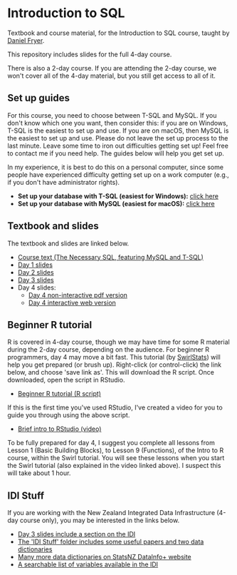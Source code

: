 # Introduction to SQL

Textbook and course material, for the Introduction to SQL course, taught by [Daniel Fryer](https://danielvfryer.com).

This repository includes slides for the full 4-day course.

There is also a 2-day course. If you are attending the 2-day course, we won't cover all of the 4-day material, but you still get access to all of it.

## Set up guides

For this course, you need to choose between T-SQL and MySQL. If you don't know which one you want, then consider this: if you are on Windows, T-SQL is the easiest to set up and use. If you are on macOS, then MySQL is the easiest to set up and use. Please do not leave the set up process to the last minute. Leave some time to iron out difficulties getting set up! Feel free to contact me if you need help. The guides below will help you get set up. 

In my experience, it is best to do this on a personal computer, since some people have experienced difficulty getting set up on a work computer (e.g., if you don't have administrator rights).

* **Set up your database with T-SQL (easiest for Windows):** [click here](create-database/T-SQL/README.md)
* **Set up your database with MySQL (easiest for macOS):** [click here](create-database/MySQL/README.md)

## Textbook and slides

The textbook and slides are linked below.

* [Course text (The Necessary SQL, featuring MySQL and T-SQL)](textbook-and-slides/SQL_Course_Textbook.pdf)
* [Day 1 slides](textbook-and-slides/SQL_Course_Slides_Day_1.pdf)
* [Day 2 slides](textbook-and-slides/SQL_Course_Slides_Day_2.pdf)
* [Day 3 slides](textbook-and-slides/SQL_Course_Slides_Day_3.pdf)
* Day 4 slides:
  - [Day 4 non-interactive pdf version](textbook-and-slides/SQL_Course_Slides_Day_4.pdf)
  - [Day 4 interactive web version](https://rpubs.com/frycast/sql-with-r)


## Beginner R tutorial

R is covered in 4-day course, though we may have time for some R material during the 2-day course, depending on the audience. For beginner R programmers, day 4 may move a bit fast. This tutorial (by [SwirlStats](https://swirlstats.com/students.html)) will help you get prepared (or brush up). Right-click (or control-click) the link below, and choose 'save link as'. This will download the R script. Once downloaded, open the script in RStudio. 

* [Beginner R tutorial (R script)](https://github.com/frycast/SQL_course/raw/master/R/intro-to-R.R)

If this is the first time you've used RStudio, I've created a video for you to guide you through using the above script.

* [Brief intro to RStudio (video)](https://youtu.be/rdcVS7CrWPw)

To be fully prepared for day 4, I suggest you complete all lessons from Lesson 1 (Basic Building Blocks), to Lesson 9 (Functions), of the Intro to R course, within the Swirl tutorial. You will see these lessons when you start the Swirl tutorial (also explained in the video linked above). I suspect this will take about 1 hour.

## IDI Stuff

If you are working with the New Zealand Integrated Data Infrastructure (4-day course only), you may be interested in the links below.

* [Day 3 slides include a section on the IDI](textbook-and-slides/SQL_Course_Slides_Day_2.pdf)
* [The 'IDI Stuff' folder includes some useful papers and two data dictionaries](IDI-stuff)
* [Many more data dictionaries on StatsNZ DataInfo+ website](http://datainfoplus.stats.govt.nz/Search?query=idi&search=Search&itemType=4bd6eef6-99df-40e6-9b11-5b8f64e5cb23)
* [A searchable list of variables available in the IDI](https://idi-search.web.app/claims/acc_cla_accident_in_NZ_ind)

